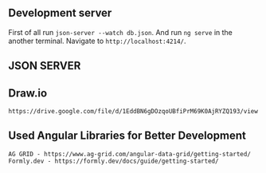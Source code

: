 ## Development server

First of all run `json-server --watch db.json`. And run `ng serve` in the another terminal. Navigate to `http://localhost:4214/`.

## JSON SERVER

## Draw.io

`https://drive.google.com/file/d/1EddBN6gDOzqoUBfiPrM69K0AjRYZQ193/view`

## Used Angular Libraries for Better Development

`AG GRID - https://www.ag-grid.com/angular-data-grid/getting-started/`
`Formly.dev - https://formly.dev/docs/guide/getting-started/`
